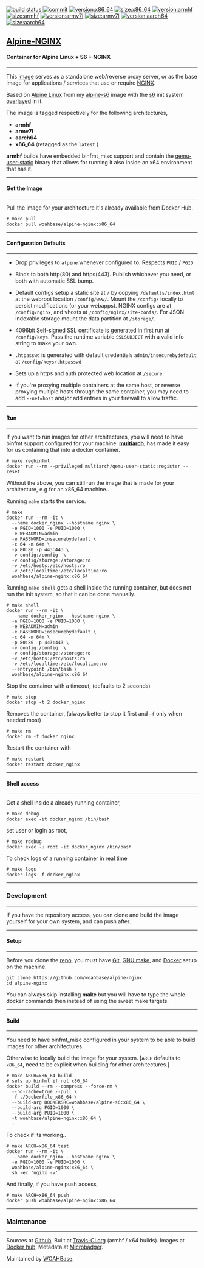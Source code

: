 [![build status][251]][232] [![commit][255]][231] [![version:x86_64][256]][235] [![size:x86_64][257]][235] [![version:armhf][258]][236] [![size:armhf][259]][236] [![version:armv7l][260]][237] [![size:armv7l][261]][237] [![version:aarch64][262]][238] [![size:aarch64][263]][238]

## [Alpine-NGINX][234]
#### Container for Alpine Linux + S6 + NGINX
---

This [image][233] serves as a standalone web/reverse proxy server,
or as the base image for applications / services that use or
require [NGINX][135].

Based on [Alpine Linux][131] from my [alpine-s6][132] image with
the [s6][133] init system [overlayed][134] in it.

The image is tagged respectively for the following architectures,
* **armhf**
* **armv7l**
* **aarch64**
* **x86_64** (retagged as the `latest` )

**armhf** builds have embedded binfmt_misc support and contain the
[qemu-user-static][105] binary that allows for running it also inside
an x64 environment that has it.

---
#### Get the Image
---

Pull the image for your architecture it's already available from
Docker Hub.

```
# make pull
docker pull woahbase/alpine-nginx:x86_64
```

---
#### Configuration Defaults
---

* Drop privileges to `alpine` whenever configured to. Respects
  `PUID` / `PGID`.

* Binds to both http(80) and https(443). Publish whichever you
  need, or both with automatic SSL bump.

* Default configs setup a static site at `/` by copying
  `/defaults/index.html` at the webroot location `/config/www/`.
  Mount the `/config/` locally to persist modifications (or your
  webapps). NGINX configs are at `/config/nginx`, and vhosts at
  `/config/nginx/site-confs/`. For JSON indexable storage mount
  the data partition at `/storage/`.

* 4096bit Self-signed SSL certificate is generated in first run at
  `/config/keys`. Pass the runtime variable `SSLSUBJECT` with
  a valid info string to make your own.

* `.htpasswd` is generated with default credentials
  `admin/insecurebydefault` at `/config/keys/.htpasswd`

* Sets up a https and auth protected web location at `/secure`.

* If you're proxying multiple containers at the same host, or
  reverse proxying multiple hosts through the same container, you
  may need to add `--net=host` and/or add entries in your firewall
  to allow traffic.

---
#### Run
---

If you want to run images for other architectures, you will need
to have binfmt support configured for your machine. [**multiarch**][104],
has made it easy for us containing that into a docker container.

```
# make regbinfmt
docker run --rm --privileged multiarch/qemu-user-static:register --reset
```

Without the above, you can still run the image that is made for your
architecture, e.g for an x86_64 machine..

Running `make` starts the service.

```
# make
docker run --rm -it \
  --name docker_nginx --hostname nginx \
  -e PGID=1000 -e PUID=1000 \
  -e WEBADMIN=admin
  -e PASSWORD=insecurebydefault \
  -c 64 -m 64m \
  -p 80:80 -p 443:443 \
  -v config:/config  \
  -v config/storage:/storage:ro
  -v /etc/hosts:/etc/hosts:ro
  -v /etc/localtime:/etc/localtime:ro
  woahbase/alpine-nginx:x86_64
```

Running `make shell` gets a shell inside the running container,
but does not run the init system, so that it can be done manually.

```
# make shell
docker run --rm -it \
  --name docker_nginx --hostname nginx \
  -e PGID=1000 -e PUID=1000 \
  -e WEBADMIN=admin
  -e PASSWORD=insecurebydefault \
  -c 64 -m 64m \
  -p 80:80 -p 443:443 \
  -v config:/config  \
  -v config/storage:/storage:ro
  -v /etc/hosts:/etc/hosts:ro
  -v /etc/localtime:/etc/localtime:ro
  --entrypoint /bin/bash \
  woahbase/alpine-nginx:x86_64
```

Stop the container with a timeout, (defaults to 2 seconds)

```
# make stop
docker stop -t 2 docker_nginx
```

Removes the container, (always better to stop it first and `-f`
only when needed most)

```
# make rm
docker rm -f docker_nginx
```

Restart the container with

```
# make restart
docker restart docker_nginx
```

---
#### Shell access
---

Get a shell inside a already running container,

```
# make debug
docker exec -it docker_nginx /bin/bash
```

set user or login as root,

```
# make rdebug
docker exec -u root -it docker_nginx /bin/bash
```

To check logs of a running container in real time

```
# make logs
docker logs -f docker_nginx
```

---
### Development
---

If you have the repository access, you can clone and
build the image yourself for your own system, and can push after.

---
#### Setup
---

Before you clone the [repo][231], you must have [Git][101], [GNU make][102],
and [Docker][103] setup on the machine.

```
git clone https://github.com/woahbase/alpine-nginx
cd alpine-nginx
```
You can always skip installing **make** but you will have to
type the whole docker commands then instead of using the sweet
make targets.

---
#### Build
---

You need to have binfmt_misc configured in your system to be able
to build images for other architectures.

Otherwise to locally build the image for your system.
[`ARCH` defaults to `x86_64`, need to be explicit when building
for other architectures.]

```
# make ARCH=x86_64 build
# sets up binfmt if not x86_64
docker build --rm --compress --force-rm \
  --no-cache=true --pull \
  -f ./Dockerfile_x86_64 \
  --build-arg DOCKERSRC=woahbase/alpine-s6:x86_64 \
  --build-arg PGID=1000 \
  --build-arg PUID=1000 \
  -t woahbase/alpine-nginx:x86_64 \
  .
```

To check if its working..

```
# make ARCH=x86_64 test
docker run --rm -it \
  --name docker_nginx --hostname nginx \
  -e PGID=1000 -e PUID=1000 \
  woahbase/alpine-nginx:x86_64 \
  sh -ec 'nginx -v'
```

And finally, if you have push access,

```
# make ARCH=x86_64 push
docker push woahbase/alpine-nginx:x86_64
```

---
### Maintenance
---

Sources at [Github][106]. Built at [Travis-CI.org][107] (armhf / x64 builds). Images at [Docker hub][108]. Metadata at [Microbadger][109].

Maintained by [WOAHBase][204].

[101]: https://git-scm.com
[102]: https://www.gnu.org/software/make/
[103]: https://www.docker.com
[104]: https://hub.docker.com/r/multiarch/qemu-user-static/
[105]: https://github.com/multiarch/qemu-user-static/releases/
[106]: https://github.com/
[107]: https://travis-ci.org/
[108]: https://hub.docker.com/
[109]: https://microbadger.com/

[131]: https://alpinelinux.org/
[132]: https://hub.docker.com/r/woahbase/alpine-s6
[133]: https://skarnet.org/software/s6/
[134]: https://github.com/just-containers/s6-overlay
[135]: https://nginx.org

[201]: https://github.com/woahbase
[202]: https://travis-ci.org/woahbase/
[203]: https://hub.docker.com/u/woahbase
[204]: https://woahbase.online/

[231]: https://github.com/woahbase/alpine-nginx
[232]: https://travis-ci.org/woahbase/alpine-nginx
[233]: https://hub.docker.com/r/woahbase/alpine-nginx
[234]: https://woahbase.online/#/images/alpine-nginx
[235]: https://microbadger.com/images/woahbase/alpine-nginx:x86_64
[236]: https://microbadger.com/images/woahbase/alpine-nginx:armhf
[237]: https://microbadger.com/images/woahbase/alpine-nginx:armv7l
[238]: https://microbadger.com/images/woahbase/alpine-nginx:aarch64

[251]: https://travis-ci.org/woahbase/alpine-nginx.svg?branch=master

[255]: https://images.microbadger.com/badges/commit/woahbase/alpine-nginx.svg

[256]: https://images.microbadger.com/badges/version/woahbase/alpine-nginx:x86_64.svg
[257]: https://images.microbadger.com/badges/image/woahbase/alpine-nginx:x86_64.svg

[258]: https://images.microbadger.com/badges/version/woahbase/alpine-nginx:armhf.svg
[259]: https://images.microbadger.com/badges/image/woahbase/alpine-nginx:armhf.svg

[260]: https://images.microbadger.com/badges/version/woahbase/alpine-nginx:armv7l.svg
[261]: https://images.microbadger.com/badges/image/woahbase/alpine-nginx:armv7l.svg

[262]: https://images.microbadger.com/badges/version/woahbase/alpine-nginx:aarch64.svg
[263]: https://images.microbadger.com/badges/image/woahbase/alpine-nginx:aarch64.svg
